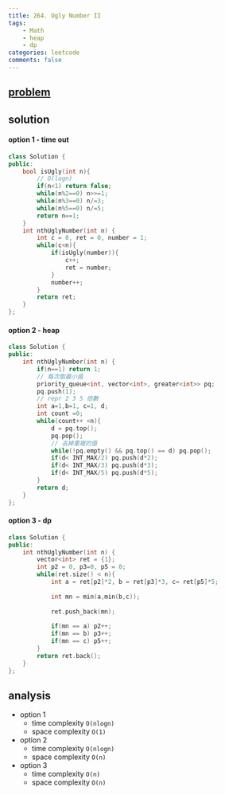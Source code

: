 ```yaml
---
title: 264. Ugly Number II
tags:  
    - Math
    - heap
    - dp
categories: leetcode
comments: false
---
```


## [problem](https://leetcode.com/problems/ugly-number-ii/)


## solution

#### option 1 - time out
```c++
class Solution {
public:
    bool isUgly(int n){
        // O(logn)
        if(n<1) return false;
        while(n%2==0) n>>=1;
        while(n%3==0) n/=3;
        while(n%5==0) n/=5;
        return n==1;
    }
    int nthUglyNumber(int n) {
        int c = 0, ret = 0, number = 1;
        while(c<n){
            if(isUgly(number)){
                c++;
                ret = number;
            }
            number++;
        }
        return ret;
    }
};
```

#### option 2 - heap
```c++
class Solution {
public:
    int nthUglyNumber(int n) {
        if(n==1) return 1;
        // 每次取最小值
        priority_queue<int, vector<int>, greater<int>> pq;
        pq.push(1);
        // repr 2 3 5 倍數
        int a=1,b=1, c=1, d;
        int count =0;
        while(count++ <n){
            d = pq.top();
            pq.pop();
            // 去掉重複的值
            while(!pq.empty() && pq.top() == d) pq.pop();   
            if(d< INT_MAX/2) pq.push(d*2);
            if(d< INT_MAX/3) pq.push(d*3);
            if(d< INT_MAX/5) pq.push(d*5);
        }
        return d;
    }
};
```
#### option 3 - dp
```c++
class Solution {
public:
    int nthUglyNumber(int n) {
        vector<int> ret = {1};
        int p2 = 0, p3=0, p5 = 0;
        while(ret.size() < n){
            int a = ret[p2]*2, b = ret[p3]*3, c= ret[p5]*5;
            
            int mn = min(a,min(b,c));
            
            ret.push_back(mn);
            
            if(mn == a) p2++;
            if(mn == b) p3++;
            if(mn == c) p5++;
        }
        return ret.back();   
    }
};
```
## analysis
- option 1
    - time complexity `O(nlogn)`
    - space complexity `O(1)`
- option 2 
    - time complexity `O(nlogn)`
    - space complexity `O(n)`
- option 3 
    - time complexity `O(n)`
    - space complexity `O(n)`


